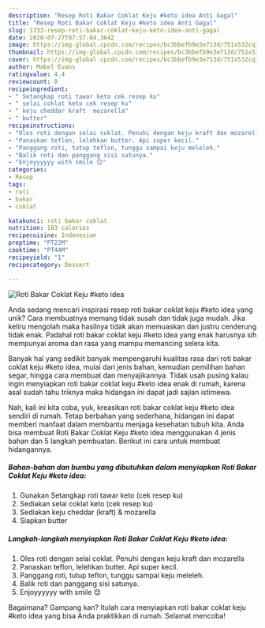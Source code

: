```yaml
---
description: "Resep Roti Bakar Coklat Keju #keto idea Anti Gagal"
title: "Resep Roti Bakar Coklat Keju #keto idea Anti Gagal"
slug: 1333-resep-roti-bakar-coklat-keju-keto-idea-anti-gagal
date: 2020-07-27T07:57:04.364Z
image: https://img-global.cpcdn.com/recipes/bc3bbefb9e3e713d/751x532cq70/roti-bakar-coklat-keju-keto-idea-foto-resep-utama.jpg
thumbnail: https://img-global.cpcdn.com/recipes/bc3bbefb9e3e713d/751x532cq70/roti-bakar-coklat-keju-keto-idea-foto-resep-utama.jpg
cover: https://img-global.cpcdn.com/recipes/bc3bbefb9e3e713d/751x532cq70/roti-bakar-coklat-keju-keto-idea-foto-resep-utama.jpg
author: Mabel Evans
ratingvalue: 4.4
reviewcount: 8
recipeingredient:
- " Setangkap roti tawar keto cek resep ku"
- " selai coklat keto cek resep ku"
- " keju cheddar kraft  mozarella"
- " butter"
recipeinstructions:
- "Oles roti dengan selai coklat. Penuhi dengan keju kraft dan mozarella"
- "Panaskan teflon, lelehkan butter. Api super kecil."
- "Panggang roti, tutup teflon, tunggu sampai keju meleleh."
- "Balik roti dan panggang sisi satunya."
- "Enjoyyyyyy with smile 😊"
categories:
- Resep
tags:
- roti
- bakar
- coklat

katakunci: roti bakar coklat 
nutrition: 183 calories
recipecuisine: Indonesian
preptime: "PT22M"
cooktime: "PT44M"
recipeyield: "1"
recipecategory: Dessert

---
```



![Roti Bakar Coklat Keju #keto idea](https://img-global.cpcdn.com/recipes/bc3bbefb9e3e713d/751x532cq70/roti-bakar-coklat-keju-keto-idea-foto-resep-utama.jpg)

Anda sedang mencari inspirasi resep roti bakar coklat keju #keto idea yang unik? Cara membuatnya memang tidak susah dan tidak juga mudah. Jika keliru mengolah maka hasilnya tidak akan memuaskan dan justru cenderung tidak enak. Padahal roti bakar coklat keju #keto idea yang enak harusnya sih mempunyai aroma dan rasa yang mampu memancing selera kita.

Banyak hal yang sedikit banyak mempengaruhi kualitas rasa dari roti bakar coklat keju #keto idea, mulai dari jenis bahan, kemudian pemilihan bahan segar, hingga cara membuat dan menyajikannya. Tidak usah pusing kalau ingin menyiapkan roti bakar coklat keju #keto idea enak di rumah, karena asal sudah tahu triknya maka hidangan ini dapat jadi sajian istimewa.




Nah, kali ini kita coba, yuk, kreasikan roti bakar coklat keju #keto idea sendiri di rumah. Tetap berbahan yang sederhana, hidangan ini dapat memberi manfaat dalam membantu menjaga kesehatan tubuh kita. Anda bisa membuat Roti Bakar Coklat Keju #keto idea menggunakan 4 jenis bahan dan 5 langkah pembuatan. Berikut ini cara untuk membuat hidangannya.

<!--inarticleads1-->

##### Bahan-bahan dan bumbu yang dibutuhkan dalam menyiapkan Roti Bakar Coklat Keju #keto idea:

1. Gunakan  Setangkap roti tawar keto (cek resep ku)
1. Sediakan  selai coklat keto (cek resep ku)
1. Sediakan  keju cheddar (kraft) &amp; mozarella
1. Siapkan  butter




<!--inarticleads2-->

##### Langkah-langkah menyiapkan Roti Bakar Coklat Keju #keto idea:

1. Oles roti dengan selai coklat. Penuhi dengan keju kraft dan mozarella
1. Panaskan teflon, lelehkan butter. Api super kecil.
1. Panggang roti, tutup teflon, tunggu sampai keju meleleh.
1. Balik roti dan panggang sisi satunya.
1. Enjoyyyyyy with smile 😊




Bagaimana? Gampang kan? Itulah cara menyiapkan roti bakar coklat keju #keto idea yang bisa Anda praktikkan di rumah. Selamat mencoba!
